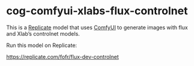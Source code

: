 # cog-comfyui-xlabs-flux-controlnet

This is a [Replicate](https://replicate.com/) model that uses [ComfyUI](https://github.com/replicate/cog-sdxl/tree/main) to generate images with flux and Xlab’s controlnet models.

Run this model on Replicate:

https://replicate.com/fofr/flux-dev-controlnet
